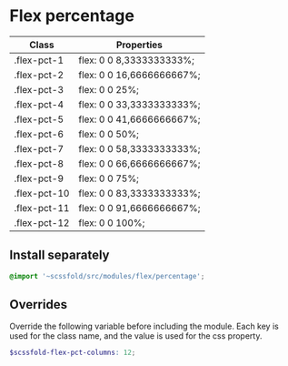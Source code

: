 # Flex percentage

| Class        | Properties                                                   |
| ------------ | ------------------------------------------------------------ |
| .flex-pct-1  | flex: 0 0 8,3333333333%;                                     |
| .flex-pct-2  | flex: 0 0 16,6666666667%;                                    |
| .flex-pct-3  | flex: 0 0 25%;                                               |
| .flex-pct-4  | flex: 0 0 33,3333333333%;                                    |
| .flex-pct-5  | flex: 0 0 41,6666666667%;                                    |
| .flex-pct-6  | flex: 0 0 50%;                                               |
| .flex-pct-7  | flex: 0 0 58,3333333333%;                                    |
| .flex-pct-8  | flex: 0 0 66,6666666667%;                                    |
| .flex-pct-9  | flex: 0 0 75%;                                               |
| .flex-pct-10 | flex: 0 0 83,3333333333%;                                    |
| .flex-pct-11 | flex: 0 0 91,6666666667%;                                    |
| .flex-pct-12 | flex: 0 0 100%;                                              |

## Install separately

```scss
@import '~scssfold/src/modules/flex/percentage';
```

## Overrides

Override the following variable before including the module. Each key is used for the class name, and the value is used for the css property.

```scss
$scssfold-flex-pct-columns: 12;
```
